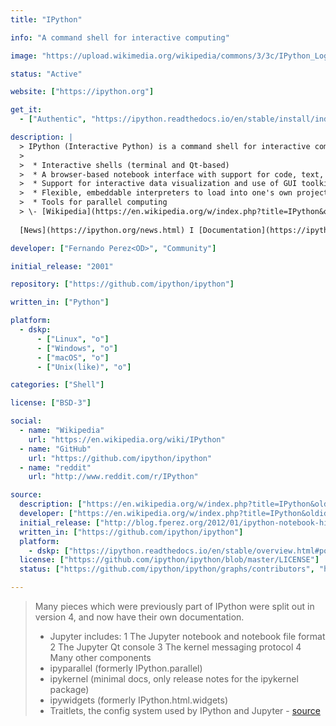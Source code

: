 ```yaml
---
title: "IPython"

info: "A command shell for interactive computing"

image: "https://upload.wikimedia.org/wikipedia/commons/3/3c/IPython_Logo.png"

status: "Active"

website: ["https://ipython.org"]

get_it:
  - ["Authentic", "https://ipython.readthedocs.io/en/stable/install/index.html#installation"]

description: |
  > IPython (Interactive Python) is a command shell for interactive computing in multiple programming languages, originally developed for the Python programming language, that offers introspection, rich media, shell syntax, tab completion, and history. IPython provides the following features:
  > 
  >  * Interactive shells (terminal and Qt-based)
  >  * A browser-based notebook interface with support for code, text, mathematical expressions, inline plots and other media
  >  * Support for interactive data visualization and use of GUI toolkits
  >  * Flexible, embeddable interpreters to load into one's own projects
  >  * Tools for parallel computing
  > \- [Wikipedia](https://en.wikipedia.org/w/index.php?title=IPython&oldid=880851247)
  
  [News](https://ipython.org/news.html) I [Documentation](https://ipython.org/documentation.html) I [Mailing list](https://mail.python.org/mailman/listinfo/ipython-dev) I [Wiki](https://github.com/ipython/ipython/wiki) I [FAQ](https://ipython.org/faq.html) I [Stack Overflow Q&A](http://stackoverflow.com/questions/tagged/ipython)

developer: ["Fernando Perez<OD>", "Community"]

initial_release: "2001"

repository: ["https://github.com/ipython/ipython"]

written_in: ["Python"]

platform:
  - dskp:
      - ["Linux", "o"]
      - ["Windows", "o"]
      - ["macOS", "o"]
      - ["Unix(like)", "o"]

categories: ["Shell"]

license: ["BSD-3"]

social:
  - name: "Wikipedia"
    url: "https://en.wikipedia.org/wiki/IPython"
  - name: "GitHub"
    url: "https://github.com/ipython/ipython"
  - name: "reddit"
    url: "http://www.reddit.com/r/IPython"

source:
  description: ["https://en.wikipedia.org/w/index.php?title=IPython&oldid=880851247"]
  developer: ["https://en.wikipedia.org/w/index.php?title=IPython&oldid=880851247", "http://blog.fperez.org/2012/01/ipython-notebook-historical.html", "https://github.com/ipython/ipython/graphs/contributors"]
  initial_release: ["http://blog.fperez.org/2012/01/ipython-notebook-historical.html", "https://en.wikipedia.org/w/index.php?title=IPython&oldid=880851247"]
  written_in: ["https://github.com/ipython/ipython"]
  platform:
    - dskp: ["https://ipython.readthedocs.io/en/stable/overview.html#portability-and-python-requirements"]
  license: ["https://github.com/ipython/ipython/blob/master/LICENSE"]
  status: ["https://github.com/ipython/ipython/graphs/contributors", "https://ipython.org/news.html"]

---
```

  > Many pieces which were previously part of IPython were split out in version 4, and now have their own documentation.
  >
  >  * Jupyter includes:
  >     1 The Jupyter notebook and notebook file format
  >     2 The Jupyter Qt console
  >     3 The kernel messaging protocol
  >     4 Many other components
  >  * ipyparallel (formerly IPython.parallel)
  >  * ipykernel (minimal docs, only release notes for the ipykernel package)
  >  * ipywidgets (formerly IPython.html.widgets)
  >  * Traitlets, the config system used by IPython and Jupyter
  > \- [source](https://ipython.org/documentation.html#other-pieces)